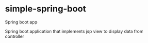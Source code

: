 # simple-spring-boot
Spring boot app

Spring boot application that implements jsp view to display data from controller

